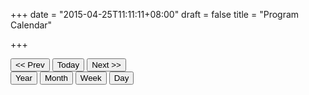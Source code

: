 +++
date = "2015-04-25T11:11:11+08:00"
draft = false
title = "Program Calendar"

+++
<div class="page-header">
  <div class="pull-right form-inline">
    <div class="btn-group">
      <button class="btn btn-primary" data-calendar-nav="prev">&lt;&lt; Prev</button>
      <button class="btn" data-calendar-nav="today">Today</button>
      <button class="btn btn-primary" data-calendar-nav="next">Next &gt;&gt;</button>
    </div>
    <div class="btn-group">
      <button class="btn" data-calendar-view="year">Year</button>
      <button class="btn active" data-calendar-view="month">Month</button>
      <button class="btn" data-calendar-view="week">Week</button>
      <button class="btn" data-calendar-view="day">Day</button>
    </div>
  </div>
</div>
<div id="calendar"></div>